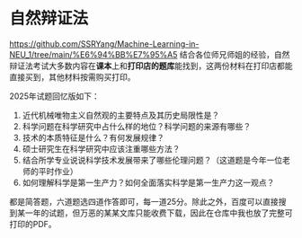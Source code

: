 # 自然辩证法
https://github.com/SSRYang/Machine-Learning-in-NEU_1/tree/main/%E6%94%BB%E7%95%A5
结合各位师兄师姐的经验，自然辩证法考试大多数内容在**课本**上和**打印店的题库**能找到，这两份材料在打印店都能直接买到，其他材料按需购买打印。

2025年试题回忆版如下：

1. 近代机械唯物主义自然观的主要特点及其历史局限性是？
2. 科学问题在科学研究中占什么样的地位？科学问题的来源有哪些？
3. 技术的本质特征是什么？有何发展规律？
4. 硕士研究生在科学研究中应该注重哪些方法？
5. 结合所学专业说说科学技术发展带来了哪些伦理问题？（这道题是今年一位老师的平时作业）
6. 如何理解科学是第一生产力？如何全面落实科学是第一生产力这一观点？


都是简答题，六道题选四道作答即可，每一道25分。除此之外，百度可以直接搜到某一年的试题，但万恶的某某文库只能收费下载，因此在仓库中我也放了完整可打印的PDF。
